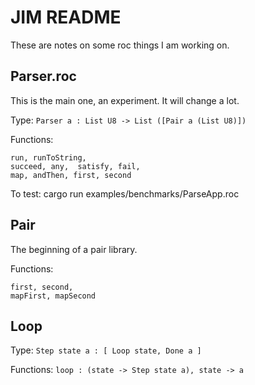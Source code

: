 # JIM README

These are notes on some roc things I am working on.


## Parser.roc

This is the main one, an experiment.  It will change a lot.

Type: `Parser a : List U8 -> List ([Pair a (List U8)])`


Functions:

    run, runToString,
    succeed, any,  satisfy, fail, 
    map, andThen, first, second
   

To test: cargo run examples/benchmarks/ParseApp.roc

## Pair

The beginning of a pair library.

Functions:

    first, second, 
    mapFirst, mapSecond


## Loop

Type: `Step state a : [ Loop state, Done a ]`

Functions: `loop : (state -> Step state a), state -> a`